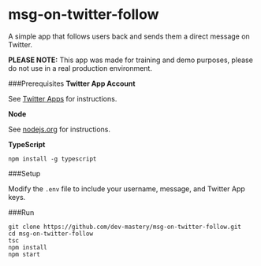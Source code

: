 # msg-on-twitter-follow

A simple app that follows users back and sends them a direct message on Twitter.

**PLEASE NOTE:** This app was made for training and demo purposes, please do not use in a real production environment.

###Prerequisites
**Twitter App Account**

See [Twitter Apps](http://apps.twitter.com) for instructions.

**Node**

See [nodejs.org](https://nodejs.org) for instructions.

**TypeScript**

`npm install -g typescript`

###Setup

Modify the `.env` file to include your username, message, and Twitter App keys.

###Run

    git clone https://github.com/dev-mastery/msg-on-twitter-follow.git
    cd msg-on-twitter-follow
    tsc
    npm install
    npm start